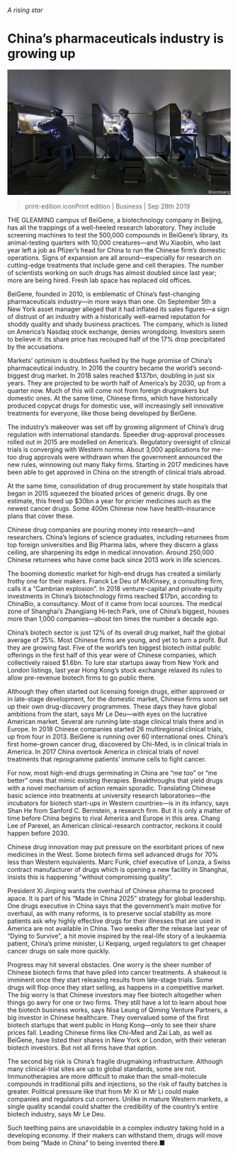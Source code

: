 ###### A rising star

# China’s pharmaceuticals industry is growing up 

![image](images/20190928_WBP003_0.jpg) 

> print-edition iconPrint edition | Business | Sep 28th 2019 

THE GLEAMING campus of BeiGene, a biotechnology company in Beijing, has all the trappings of a well-heeled research laboratory. They include screening machines to test the 500,000 compounds in BeiGene’s library, its animal-testing quarters with 10,000 creatures—and Wu Xiaobin, who last year left a job as Pfizer’s head for China to run the Chinese firm’s domestic operations. Signs of expansion are all around—especially for research on cutting-edge treatments that include gene and cell therapies. The number of scientists working on such drugs has almost doubled since last year; more are being hired. Fresh lab space has replaced old offices. 

BeiGene, founded in 2010, is emblematic of China’s fast-changing pharmaceuticals industry—in more ways than one. On September 5th a New York asset manager alleged that it had inflated its sales figures—a sign of distrust of an industry with a historically well-earned reputation for shoddy quality and shady business practices. The company, which is listed on America’s Nasdaq stock exchange, denies wrongdoing. Investors seem to believe it: its share price has recouped half of the 17% drop precipitated by the accusations. 

Markets’ optimism is doubtless fuelled by the huge promise of China’s pharmaceutical industry. In 2016 the country became the world’s second-biggest drug market. In 2018 sales reached $137bn, doubling in just six years. They are projected to be worth half of America’s by 2030, up from a quarter now. Much of this will come not from foreign drugmakers but domestic ones. At the same time, Chinese firms, which have historically produced copycat drugs for domestic use, will increasingly sell innovative treatments for everyone, like those being developed by BeiGene. 

The industry’s makeover was set off by growing alignment of China’s drug regulation with international standards. Speedier drug-approval processes rolled out in 2015 are modelled on America’s. Regulatory oversight of clinical trials is converging with Western norms. About 3,000 applications for me-too drug approvals were withdrawn when the government announced the new rules, winnowing out many flaky firms. Starting in 2017 medicines have been able to get approved in China on the strength of clinical trials abroad. 

At the same time, consolidation of drug procurement by state hospitals that began in 2015 squeezed the bloated prices of generic drugs. By one estimate, this freed up $30bn a year for pricier medicines such as the newest cancer drugs. Some 400m Chinese now have health-insurance plans that cover these. 

Chinese drug companies are pouring money into research—and researchers. China’s legions of science graduates, including returnees from top foreign universities and Big Pharma labs, where they discern a glass ceiling, are sharpening its edge in medical innovation. Around 250,000 Chinese returnees who have come back since 2013 work in life sciences. 

The booming domestic market for high-end drugs has created a similarly frothy one for their makers. Franck Le Deu of McKinsey, a consulting firm, calls it a “Cambrian explosion”. In 2018 venture-capital and private-equity investments in China’s biotechnology firms reached $17bn, according to ChinaBio, a consultancy. Most of it came from local sources. The medical zone of Shanghai’s Zhangjiang Hi-tech Park, one of China’s biggest, houses more than 1,000 companies—about ten times the number a decade ago. 

China’s biotech sector is just 12% of its overall drug market, half the global average of 25%. Most Chinese firms are young, and yet to turn a profit. But they are growing fast. Five of the world’s ten biggest biotech initial public offerings in the first half of this year were of Chinese companies, which collectively raised $1.6bn. To lure star startups away from New York and London listings, last year Hong Kong’s stock exchange relaxed its rules to allow pre-revenue biotech firms to go public there. 

Although they often started out licensing foreign drugs, either approved or in late-stage development, for the domestic market, Chinese firms soon set up their own drug-discovery programmes. These days they have global ambitions from the start, says Mr Le Deu—with eyes on the lucrative American market. Several are running late-stage clinical trials there and in Europe. In 2018 Chinese companies started 26 multiregional clinical trials, up from four in 2013. BeiGene is running over 60 international ones. China’s first home-grown cancer drug, discovered by Chi-Med, is in clinical trials in America. In 2017 China overtook America in clinical trials of novel treatments that reprogramme patients’ immune cells to fight cancer. 

For now, most high-end drugs germinating in China are “me too” or “me better” ones that mimic existing therapies. Breakthroughs that yield drugs with a novel mechanism of action remain sporadic. Translating Chinese basic science into treatments at university research laboratories—the incubators for biotech start-ups in Western countries—is in its infancy, says Shan He from Sanford C. Bernstein, a research firm. But it is only a matter of time before China begins to rival America and Europe in this area. Chang Lee of Parexel, an American clinical-research contractor, reckons it could happen before 2030. 

Chinese drug innovation may put pressure on the exorbitant prices of new medicines in the West. Some biotech firms sell advanced drugs for 70% less than Western equivalents. Marc Funk, chief executive of Lonza, a Swiss contract manufacturer of drugs which is opening a new facility in Shanghai, insists this is happening “without compromising quality”. 

President Xi Jinping wants the overhaul of Chinese pharma to proceed apace. It is part of his “Made in China 2025” strategy for global leadership. One drugs executive in China says that the government’s main motive for overhaul, as with many reforms, is to preserve social stability as more patients ask why highly effective drugs for their illnesses that are used in America are not available in China. Two weeks after the release last year of “Dying to Survive”, a hit movie inspired by the real-life story of a leukaemia patient, China’s prime minister, Li Keqiang, urged regulators to get cheaper cancer drugs on sale more quickly. 

Progress may hit several obstacles. One worry is the sheer number of Chinese biotech firms that have piled into cancer treatments. A shakeout is imminent once they start releasing results from late-stage trials. Some drugs will flop once they start selling, as happens in a competitive market. The big worry is that Chinese investors may flee biotech altogether when things go awry for one or two firms. They still have a lot to learn about how the biotech business works, says Nisa Leung of Qiming Venture Partners, a big investor in Chinese healthcare. They overvalued some of the first biotech startups that went public in Hong Kong—only to see their share prices fall. Leading Chinese firms like Chi-Med and Zai Lab, as well as BeiGene, have listed their shares in New York or London, with their veteran biotech investors. But not all firms have that option. 

The second big risk is China’s fragile drugmaking infrastructure. Although many clinical-trial sites are up to global standards, some are not. Immunotherapies are more difficult to make than the small-molecule compounds in traditional pills and injections, so the risk of faulty batches is greater. Political pressure like that from Mr Xi or Mr Li could make companies and regulators cut corners. Unlike in mature Western markets, a single quality scandal could shatter the credibility of the country’s entire biotech industry, says Mr Le Deu. 

Such teething pains are unavoidable in a complex industry taking hold in a developing economy. If their makers can withstand them, drugs will move from being “Made in China” to being invented there.■ 


